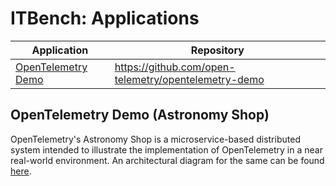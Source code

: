 # ITBench: Applications

| Application | Repository |
| --- | --- |
| [OpenTelemetry Demo](#opentelemetry-demo-astronomy-shop) | https://github.com/open-telemetry/opentelemetry-demo |

## OpenTelemetry Demo (Astronomy Shop)

OpenTelemetry's Astronomy Shop is a microservice-based distributed system intended to illustrate the implementation of OpenTelemetry in a near real-world environment.
An architectural diagram for the same can be found [here](https://opentelemetry.io/docs/demo/architecture/).
